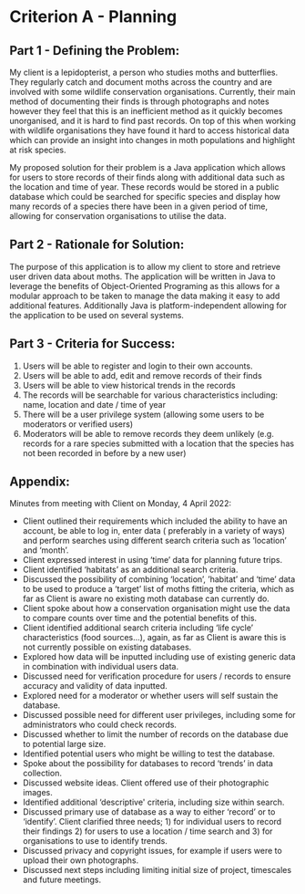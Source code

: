 # Criterion A - Planning

## Part 1 - Defining the Problem:

My client is a lepidopterist, a person who studies moths and butterflies. They regularly catch and document moths across
the country and are involved with some wildlife conservation organisations. Currently, their main method of
documenting their finds is through photographs and notes however they feel that this is an inefficient method as it
quickly becomes unorganised, and it is hard to find past records. On top of this when working with wildlife
organisations they have found it hard to access historical data which can provide an insight into changes in moth populations and
highlight at risk species.

My proposed solution for their problem is a Java application which allows for users to store records of their finds
along with additional data such as the location and time of year. These records would be stored in a public database
which could be searched for specific species and display how many records of a species there have been in a given period
of time, allowing for conservation organisations to utilise the data.

## Part 2 - Rationale for Solution:

The purpose of this application is to allow my client to store and retrieve user driven data about moths. The
application will be written in Java to leverage the benefits of Object-Oriented Programing as this allows for a modular
approach to be taken to manage the data making it easy to add additional features. Additionally Java is
platform-independent allowing for the application to be used on several systems.

## Part 3 - Criteria for Success:

1. Users will be able to register and login to their own accounts.
2. Users will be able to add, edit and remove records of their finds
3. Users will be able to view historical trends in the records
4. The records will be searchable for various characteristics including: name, location and date / time of year
5. There will be a user privilege system (allowing some users to be moderators or verified users)
6. Moderators will be able to remove records they deem unlikely (e.g. records for a rare species submitted with a
   location that the species has not been recorded in before by a new user)

## Appendix:

Minutes from meeting with Client on Monday, 4 April 2022:

- Client outlined their requirements which included the ability to have an account, be able to log in, enter data (
  preferably in a variety of ways) and perform searches using different search criteria such as ‘location’ and ‘month’.
- Client expressed interest in using ‘time’ data for planning future trips.
- Client identified ‘habitats’ as an additional search criteria.
- Discussed the possibility of combining ‘location’, ’habitat’ and ‘time’ data to be used to produce a ‘target’ list of
  moths fitting the criteria, which as far as Client is aware no existing moth database can currently do.
- Client spoke about how a conservation organisation might use the data to compare counts over time and the potential
  benefits of this.
- Client identified additional search criteria including ‘life cycle’ characteristics (food sources…), again, as far as
  Client is aware this is not currently possible on existing databases.
- Explored how data will be inputted including use of existing generic data in combination with individual users data.
- Discussed need for verification procedure for users / records to ensure accuracy and validity of data inputted.
- Explored need for a moderator or whether users will self sustain the database.
- Discussed possible need for different user privileges, including some for administrators who could check records.
- Discussed whether to limit the number of records on the database due to potential large size.
- Identified potential users who might be willing to test the database.
- Spoke about the possibility for databases to record ‘trends’ in data collection.
- Discussed website ideas. Client offered use of their photographic images.
- Identified additional ‘descriptive' criteria, including size within search.
- Discussed primary use of database as a way to either ‘record’ or to ‘identify’. Client clarified three needs; 1) for
  individual users to record their findings 2) for users to use a location / time search and 3) for organisations to use
  to identify trends.
- Discussed privacy and copyright issues, for example if users were to upload their own photographs.
- Discussed next steps including limiting initial size of project, timescales and future meetings.
